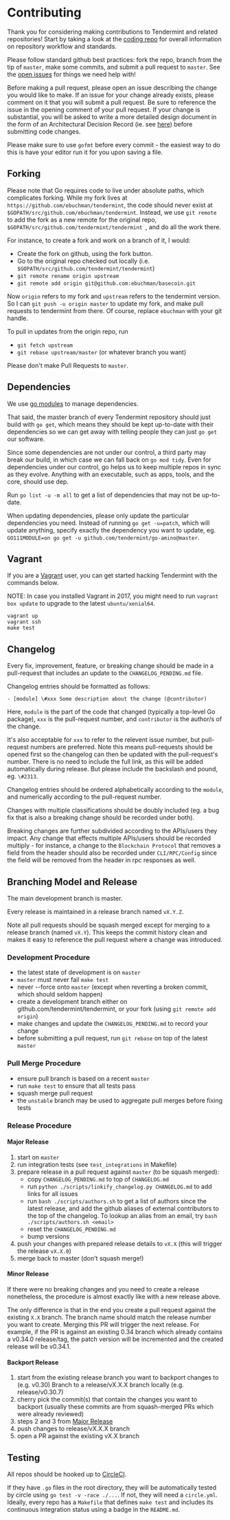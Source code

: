 # Contributing

Thank you for considering making contributions to Tendermint and related repositories! Start by taking a look at the [coding repo](https://github.com/tendermint/coding) for overall information on repository workflow and standards.

Please follow standard github best practices: fork the repo, branch from the tip of `master`, make some commits, and submit a pull request to `master`. 
See the [open issues](https://github.com/tendermint/tendermint/issues) for things we need help with!

Before making a pull request, please open an issue describing the
change you would like to make. If an issue for your change already exists,
please comment on it that you will submit a pull request. Be sure to reference the issue in the opening
comment of your pull request. If your change is substantial, you will be asked
to write a more detailed design document in the form of an
Architectural Decision Record (ie. see [here](./docs/architecture/)) before submitting code
changes.

Please make sure to use `gofmt` before every commit - the easiest way to do this is have your editor run it for you upon saving a file.

## Forking

Please note that Go requires code to live under absolute paths, which complicates forking.
While my fork lives at `https://github.com/ebuchman/tendermint`,
the code should never exist at  `$GOPATH/src/github.com/ebuchman/tendermint`.
Instead, we use `git remote` to add the fork as a new remote for the original repo,
`$GOPATH/src/github.com/tendermint/tendermint `, and do all the work there.

For instance, to create a fork and work on a branch of it, I would:

  * Create the fork on github, using the fork button.
  * Go to the original repo checked out locally (i.e. `$GOPATH/src/github.com/tendermint/tendermint`)
  * `git remote rename origin upstream`
  * `git remote add origin git@github.com:ebuchman/basecoin.git`

Now `origin` refers to my fork and `upstream` refers to the tendermint version.
So I can `git push -u origin master` to update my fork, and make pull requests to tendermint from there.
Of course, replace `ebuchman` with your git handle.

To pull in updates from the origin repo, run

  * `git fetch upstream`
  * `git rebase upstream/master` (or whatever branch you want)

Please don't make Pull Requests to `master`.

## Dependencies

We use [go modules](https://github.com/golang/go/wiki/Modules) to manage dependencies.

That said, the master branch of every Tendermint repository should just build
with `go get`, which means they should be kept up-to-date with their
dependencies so we can get away with telling people they can just `go get` our
software.

Since some dependencies are not under our control, a third party may break our
build, in which case we can fall back on `go mod tidy`. Even for dependencies under our control, go helps us to
keep multiple repos in sync as they evolve. Anything with an executable, such
as apps, tools, and the core, should use dep.

Run `go list -u -m all` to get a list of dependencies that may not be
up-to-date.

When updating dependencies, please only update the particular dependencies you
need. Instead of running `go get -u=patch`, which will update anything,
specify exactly the dependency you want to update, eg.
`GO111MODULE=on go get -u github.com/tendermint/go-amino@master`.

## Vagrant

If you are a [Vagrant](https://www.vagrantup.com/) user, you can get started
hacking Tendermint with the commands below.

NOTE: In case you installed Vagrant in 2017, you might need to run
`vagrant box update` to upgrade to the latest `ubuntu/xenial64`.

```
vagrant up
vagrant ssh
make test
```

## Changelog

Every fix, improvement, feature, or breaking change should be made in a
pull-request that includes an update to the `CHANGELOG_PENDING.md` file.

Changelog entries should be formatted as follows:

```
- [module] \#xxx Some description about the change (@contributor)
```

Here, `module` is the part of the code that changed (typically a
top-level Go package), `xxx` is the pull-request number, and `contributor`
is the author/s of the change.

It's also acceptable for `xxx` to refer to the relevent issue number, but pull-request
numbers are preferred.
Note this means pull-requests should be opened first so the changelog can then
be updated with the pull-request's number.
There is no need to include the full link, as this will be added
automatically during release. But please include the backslash and pound, eg. `\#2313`.

Changelog entries should be ordered alphabetically according to the
`module`, and numerically according to the pull-request number.

Changes with multiple classifications should be doubly included (eg. a bug fix
that is also a breaking change should be recorded under both).

Breaking changes are further subdivided according to the APIs/users they impact.
Any change that effects multiple APIs/users should be recorded multiply - for
instance, a change to the `Blockchain Protocol` that removes a field from the
header should also be recorded under `CLI/RPC/Config` since the field will be
removed from the header in rpc responses as well.

## Branching Model and Release

The main development branch is master. 

Every release is maintained in a release branch named `vX.Y.Z`.

Note all pull requests should be squash merged except for merging to a release branch (named `vX.Y`). This keeps the commit history clean and makes it
easy to reference the pull request where a change was introduced.

### Development Procedure

- the latest state of development is on `master`
- `master` must never fail `make test`
- never --force onto `master` (except when reverting a broken commit, which should seldom happen)
- create a development branch either on github.com/tendermint/tendermint, or your fork (using `git remote add origin`)
- make changes and update the `CHANGELOG_PENDING.md` to record your change
- before submitting a pull request, run `git rebase` on top of the latest `master`

### Pull Merge Procedure

- ensure pull branch is based on a recent `master`
- run `make test` to ensure that all tests pass
- squash merge pull request
- the `unstable` branch may be used to aggregate pull merges before fixing tests

### Release Procedure

#### Major Release

1. start on `master` 
2. run integration tests (see `test_integrations` in Makefile)
3. prepare release in a pull request against `master` (to be squash merged):
    - copy `CHANGELOG_PENDING.md` to top of `CHANGELOG.md`
    - run `python ./scripts/linkify_changelog.py CHANGELOG.md` to add links for
      all issues
    - run `bash ./scripts/authors.sh` to get a list of authors since the latest
      release, and add the github aliases of external contributors to the top of
      the changelog. To lookup an alias from an email, try `bash
      ./scripts/authors.sh <email>`
    - reset the `CHANGELOG_PENDING.md`
    - bump versions
4. push your changes with prepared release details to `vX.X` (this will trigger the release `vX.X.0`)
5. merge back to master (don't squash merge!)

#### Minor Release

If there were no breaking changes and you need to create a release nonetheless, 
the procedure is almost exactly like with a new release above. 

The only difference is that in the end you create a pull request against the existing `X.X` branch.
The branch name should match the release number you want to create.
Merging this PR will trigger the next release. 
For example, if the PR is against an existing 0.34 branch which already contains a v0.34.0 release/tag, 
the patch version will be incremented and the created release will be v0.34.1.

#### Backport Release

1. start from the existing release branch you want to backport changes to (e.g. v0.30)
Branch to a release/vX.X.X branch locally (e.g. release/v0.30.7)
2. cherry pick the commit(s) that contain the changes you want to backport (usually these commits are from squash-merged PRs which were already reviewed)
3. steps 2 and 3 from [Major Release](#major-release)
4. push changes to release/vX.X.X branch
5. open a PR against the existing vX.X branch

## Testing

All repos should be hooked up to [CircleCI](https://circleci.com/).

If they have `.go` files in the root directory, they will be automatically
tested by circle using `go test -v -race ./...`. If not, they will need a
`circle.yml`. Ideally, every repo has a `Makefile` that defines `make test` and
includes its continuous integration status using a badge in the `README.md`.
